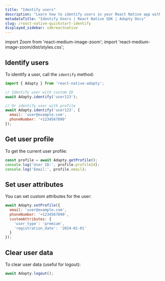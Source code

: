 ```yaml
---
title: "Identify users"
description: "Learn how to identify users in your React Native app with Adapty SDK."
metadataTitle: "Identify Users | React Native SDK | Adapty Docs"
slug: /react-native-quickstart-identify
displayed_sidebar: sdkreactnative
---
```


import Zoom from 'react-medium-image-zoom';
import 'react-medium-image-zoom/dist/styles.css';

## Identify users

To identify a user, call the `identify` method:

```javascript
import { Adapty } from 'react-native-adapty';

// Identify user with custom ID
await Adapty.identify('user123');

// Or identify user with profile
await Adapty.identify('user123', {
  email: 'user@example.com',
  phoneNumber: '+1234567890'
});
```

## Get user profile

To get the current user profile:

```javascript
const profile = await Adapty.getProfile();
console.log('User ID:', profile.profileId);
console.log('Email:', profile.email);
```

## Set user attributes

You can set custom attributes for the user:

```javascript
await Adapty.setProfile({
  email: 'user@example.com',
  phoneNumber: '+1234567890',
  customAttributes: {
    'user_type': 'premium',
    'registration_date': '2024-01-01'
  }
});
```

## Clear user data

To clear user data (useful for logout):

```javascript
await Adapty.logout();
``` 